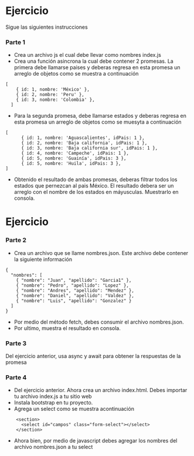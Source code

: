# Ejercicio

Sigue las siguientes instrucciones

### Parte 1
- Crea un archivo js el cual debe llevar como nombres index.js
- Crea una función asincrona la cual debe contener 2 promesas. La primera debe llamarse paises y deberas regresa en esta promesa un arreglo de objetos como se muestra a continuación
```
[
    { id: 1, nombre: 'México' },
    { id: 2, nombre: 'Peru' },
    { id: 3, nombre: 'Colombia' },
  ]
```
- Para la segunda promesa, debe llamarse estados y deberas regresa en esta promesa un arreglo de objetos como se muesyta a continuación
```
[
      { id: 1, nombre: 'Aguascalientes', idPais: 1 },
      { id: 2, nombre: 'Baja california', idPais: 1 },
      { id: 3, nombre: 'Baja california sur', idPais: 1 },
      { id: 4, nombre: 'Campeche', idPais: 1 },
      { id: 5, nombre: 'Guainía', idPais: 3 },
      { id: 5, nombre: 'Huila', idPais: 3 },
]
```
-  Obtenido el resultado de ambas promesas, deberas filtrar todos los estados que pernezcan al pais México. El resultado debera ser un arreglo con el nombre de los estados en máyusculas. Muestrarlo en consola.

# Ejercicio


### Parte 2

- Crea un archivo que se llame nombres.json. Este archivo debe contener la siguiente información
```
{
  "nombres": [
    { "nombre": "Juan", "apellido": "Garcia1" },
    { "nombre": "Pedro", "apellido": "Lopez" },
    { "nombre": "Andres", "apellido": "Mendez" },
    { "nombre": "Daniel", "apellido": "Valdez" },
    { "nombre": "Luis", "apellido": "Gonzalez" }
  ]
}
```
- Por medio del método fetch, debes consumir el archivo nombres.json.
- Por ultimo, muestra el resultado en consola.

### Parte 3

Del ejercicio anterior, usa async y await para obtener la respuestas de la promesa

### Parte 4

- Del ejercicio anterior. Ahora crea un archivo index.html. Debes importar tu archivo index.js a tu sitio web
- Instala bootstrap en tu proyecto.
- Agrega un select como se muestra acontinuación
```
    <section>
      <select id="campos" class="form-select"></select>
    </section>
```
- Ahora bien, por medio de javascript debes agregar los nombres del archivo nombres.json a tu select 

